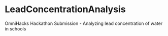 # LeadConcentrationAnalysis
OmniHacks Hackathon Submission - Analyzing lead concentration of water in schools
